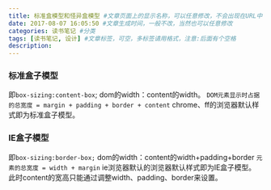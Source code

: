 ```yaml
---
title: 标准盒模型和怪异盒模型 #文章页面上的显示名称，可以任意修改，不会出现在URL中
date: 2017-08-07 16:05:50 #文章生成时间，一般不改，当然也可以任意修改
categories: 读书笔记 #分类
tags: [读书笔记, 设计] #文章标签，可空，多标签请用格式，注意:后面有个空格
description: 
---
```

### 标准盒子模型
即`box-sizing:content-box`;
dom的width：content的width。
`DOM元素显示时占据的总宽度 = margin + padding + border + content`
chrome、ff的浏览器默认样式即为标准盒子模型。

### IE盒子模型
即`box-sizing:border-box;`
dom的width：content的width+padding+border
`元素的总宽度 = width + margin`
ie浏览器默认的浏览器默认样式即为IE盒子模型。
此时content的宽高只能通过调整width、padding、border来设置。